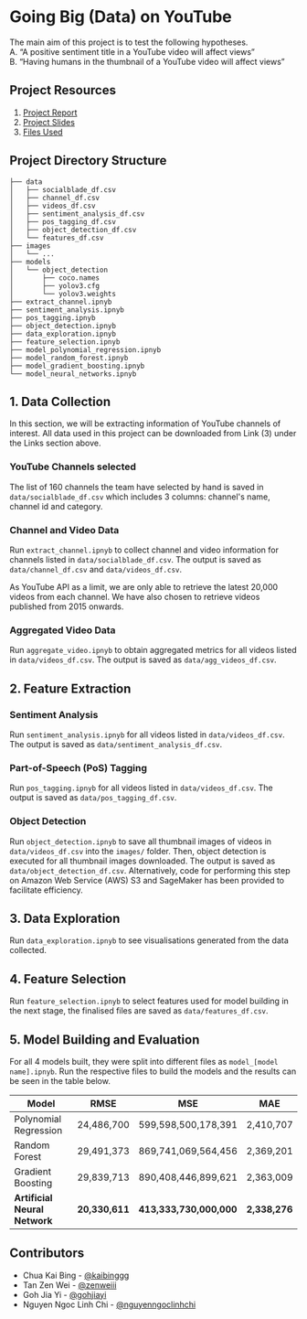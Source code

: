 # Going Big (Data) on YouTube
The main aim of this project is to test the following hypotheses. <br>
A. “A positive sentiment title in a YouTube video will affect views” <br>
B. “Having humans in the thumbnail of a YouTube video will affect views”

## Project Resources
1. [Project Report](https://docs.google.com/viewer?url=https://raw.githubusercontent.com/gohjiayi/youtube_analysis/master/docs/Youtube_Analysis_Report.pdf)
2. [Project Slides](https://docs.google.com/viewer?url=https://raw.githubusercontent.com/gohjiayi/youtube_analysis/master/docs/Youtube_Analysis_Slides.pdf)
3. [Files Used](https://drive.google.com/drive/folders/1BGLeZOULr42pAgc6zqhshybP3YxXhFLA?usp=sharing)

## Project Directory Structure
```
├── data
│   ├── socialblade_df.csv
│   ├── channel_df.csv
│   ├── videos_df.csv
│   ├── sentiment_analysis_df.csv
│   ├── pos_tagging_df.csv
│   ├── object_detection_df.csv
│   └── features_df.csv
├── images
│   └── ...
├── models
│   └── object_detection
│       ├── coco.names
│       ├── yolov3.cfg
│       └── yolov3.weights
├── extract_channel.ipnyb
├── sentiment_analysis.ipnyb
├── pos_tagging.ipnyb
├── object_detection.ipnyb
├── data_exploration.ipnyb
├── feature_selection.ipnyb
├── model_polynomial_regression.ipnyb
├── model_random_forest.ipnyb
├── model_gradient_boosting.ipnyb
└── model_neural_networks.ipnyb
```

## 1. Data Collection
In this section, we will be extracting information of YouTube channels of interest. All data used in this project can be downloaded from Link (3) under the Links section above.

### YouTube Channels selected
The list of 160 channels the team have selected by hand is saved in `data/socialblade_df.csv` which includes 3 columns: channel's name, channel id and category.

### Channel and Video Data
Run `extract_channel.ipnyb` to collect channel and video information for channels listed in `data/socialblade_df.csv`. The output is saved as `data/channel_df.csv` and `data/videos_df.csv`.

As YouTube API as a limit, we are only able to retrieve the latest 20,000 videos from each channel. We have also chosen to retrieve videos published from 2015 onwards.

### Aggregated Video Data
Run `aggregate_video.ipnyb` to obtain aggregated metrics for all videos listed in `data/videos_df.csv`. The output is saved as `data/agg_videos_df.csv`.

## 2. Feature Extraction

### Sentiment Analysis
Run `sentiment_analysis.ipnyb` for all videos listed in `data/videos_df.csv`. The output is saved as `data/sentiment_analysis_df.csv`.

### Part-of-Speech (PoS) Tagging
Run `pos_tagging.ipnyb` for all videos listed in `data/videos_df.csv`. The output is saved as `data/pos_tagging_df.csv`.

### Object Detection
Run `object_detection.ipnyb` to save all thumbnail images of videos in `data/videos_df.csv` into the `images/` folder. Then, object detection is executed for all thumbnail images downloaded. The output is saved as `data/object_detection_df.csv`. Alternatively, code for performing this step on Amazon Web Service (AWS) S3 and SageMaker has been provided to facilitate efficiency.

## 3. Data Exploration
Run `data_exploration.ipnyb` to see visualisations generated from the data collected.

## 4. Feature Selection
Run `feature_selection.ipnyb` to select features used for model building in the next stage, the finalised files are saved as `data/features_df.csv`.

## 5. Model Building and Evaluation
For all 4 models built, they were split into different files as `model_[model name].ipnyb`. Run the respective files to build the models and the results can be seen in the table below.

Model | RMSE | MSE | MAE
--- | --- | --- | ---
Polynomial Regression | 24,486,700 | 599,598,500,178,391 | 2,410,707
Random Forest | 29,491,373 | 869,741,069,564,456 | 2,369,201
Gradient Boosting | 29,839,713 | 890,408,446,899,621 | 2,363,009
**Artificial Neural Network** | **20,330,611** | **413,333,730,000,000** | **2,338,276**

## Contributors
- Chua Kai Bing - [@kaibinggg](https://github.com/kaibinggg)
- Tan Zen Wei - [@zenweiii](https://github.com/zenweiii)
- Goh Jia Yi - [@gohjiayi](https://github.com/gohjiayi)
- Nguyen Ngoc Linh Chi - [@nguyenngoclinhchi](https://github.com/nguyenngoclinhchi)